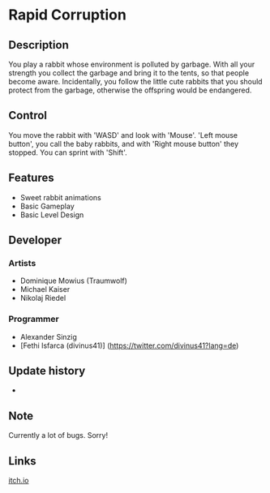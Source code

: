 # Rapid Corruption

## Description

You play a rabbit whose environment is polluted by garbage. With all your strength you collect the garbage and bring it to the tents, 
so that people become aware. Incidentally, you follow the little cute rabbits that you should protect from the garbage, 
otherwise the offspring would be endangered.

## Control

You move the rabbit with 'WASD' and look with 'Mouse'. 'Left mouse button', you call the baby rabbits, and with 'Right mouse button' they stopped. 
You can sprint with 'Shift'.

## Features

* Sweet rabbit animations
* Basic Gameplay
* Basic Level Design

## Developer

### Artists

* Dominique Mowius (Traumwolf)
* Michael Kaiser
* Nikolaj Riedel

### Programmer

* Alexander Sinzig
* [Fethi Isfarca (divinus41)] (https://twitter.com/divinus41?lang=de)

## Update history

-

## Note

Currently a lot of bugs. Sorry!

## Links

[itch.io](https://traumwolf.itch.io/rapid-corruption)